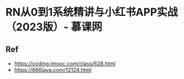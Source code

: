 # RN从0到1系统精讲与小红书APP实战（2023版）- 慕课网


## Ref

* <https://coding.imooc.com/class/628.html>
* <https://666java.com/12124.html>
